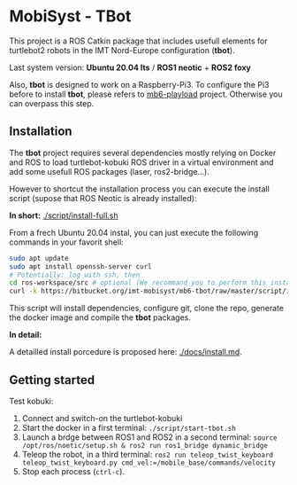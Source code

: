 # MobiSyst - TBot

This project is a ROS Catkin package that includes usefull elements for turtlebot2 robots in the IMT Nord-Europe configuration (**tbot**).

Last system version: **Ubuntu 20.04 lts** / **ROS1 neotic** + **ROS2 foxy** 

Also, **tbot** is designed to work on a Raspberry-Pi3.
To configure the Pi3 before to install **tbot**, please refers to [mb6-playload](https://www.bitbucket.org/imt-mobisyst/mb6-playload) project.
Otherwise you can overpass this step.

## Installation

The **tbot** project requires several dependencies mostly relying on Docker and ROS to load turtlebot-kobuki ROS driver in a virtual environment and add some usefull ROS packages (laser, ros2-bridge...). 

However to shortcut the installation process you can execute the install script (supose that ROS Neotic is already installed): 

**In short:** [./script/install-full.sh](script/install-full.sh)

From a frech Ubuntu 20.04 instal, you can just execute the following commands in your favorit shell:

```sh
sudo apt update
sudo apt install openssh-server curl
# Potentially: log with ssh, then
cd ros-workspace/src # optional (We recommand you to perform this install in your `src` directory of your ros-workspace.)
curl -k https://bitbucket.org/imt-mobisyst/mb6-tbot/raw/master/script/install-full.sh | bash
```

This script will install dependencies, configure git, clone the repo, generate the docker image and compile the **tbot** packages.


**In detail:** 

A detailled install porcedure is proposed here: [./docs/install.md](docs/install.md).


## Getting started

Test kobuki: 

1. Connect and switch-on the turtlebot-kobuki
2. Start the docker in a first terminal: `./script/start-tbot.sh`
3. Launch a brdge between ROS1 and ROS2 in a second terminal: `source /opt/ros/noetic/setup.sh & ros2 run ros1_bridge dynamic_bridge`
3. Teleop the robot, in a third terminal: `ros2 run teleop_twist_keyboard teleop_twist_keyboard.py cmd_vel:=/mobile_base/commands/velocity`
4. Stop each process (`ctrl-c`).
